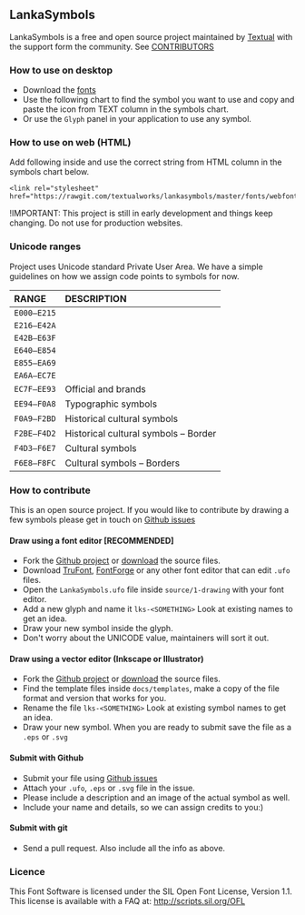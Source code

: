 ## LankaSymbols
LankaSymbols is a free and open source project maintained by [Textual](http://textual.works) with the support form the community. See [CONTRIBUTORS](https://github.com/akurufoundry/lankasymbols/blob/master/CONTRIBUTORS.md)

### How to use on desktop
- Download the [fonts](http://textual.works/downloads/lankasymbols)
- Use the following chart to find the symbol you want to use and copy and paste the icon from TEXT column in the symbols chart.
- Or use the `Glyph` panel in your application to use any symbol.

### How to use on web (HTML)
Add following inside <head> and use the correct string from  HTML column in the symbols chart below.
```
<link rel="stylesheet" href="https://rawgit.com/textualworks/lankasymbols/master/fonts/webfonts/lankasymbols.css">
```
!IMPORTANT: This project is still in early development and things keep changing. Do not use for production websites.

### Unicode ranges
Project uses Unicode standard Private User Area. We have a simple guidelines on how we assign code points to symbols for now.

| RANGE     | DESCRIPTION                             |                                      
| :---      | :---                                    |
|`E000–E215`|	                                        |         
|`E216–E42A`|	                                        |
|`E42B–E63F`|	                                        |
|`E640–E854`|	                                        |
|`E855–EA69`|	                                        |
|`EA6A–EC7E`|	                                        |
|`EC7F–EE93`|	Official and brands                     |        
|`EE94–F0A8`|	Typographic symbols                     |                         
|`F0A9–F2BD`|	Historical cultural symbols             |                            
|`F2BE–F4D2`|	Historical cultural symbols – Border    |                          
|`F4D3–F6E7`|	Cultural symbols                        |          
|`F6E8–F8FC`|	Cultural symbols – Borders              |             

### How to contribute
This is an open source project. If you would like to contribute by drawing a few symbols please get in touch on [Github issues](https://github.com/textualworks/lankasymbols/issues)

#### Draw using a font editor [RECOMMENDED]
- Fork the [Github project](https://github.com/textualworks/lankasymbols) or [download](https://github.com/textualworks/lankasymbols/archive/master.zip) the source files.
- Download [TruFont](http://trufont.github.io/), [FontForge](https://fontforge.github.io/en-US/) or any other font editor that can edit `.ufo` files.
- Open the `LankaSymbols.ufo` file inside `source/1-drawing`  with your font editor.
- Add a new glyph and name it `lks-<SOMETHING>` Look at existing names to get an idea.
- Draw your new symbol inside the glyph.
- Don't worry about the UNICODE value, maintainers will sort it out.

#### Draw using a vector editor (Inkscape or Illustrator)
- Fork the [Github project](https://github.com/textualworks/lankasymbols) or [download](https://github.com/textualworks/lankasymbols/archive/master.zip) the source files.
- Find the template files inside `docs/templates`, make a copy of the file format and version that works for you.
- Rename the file `lks-<SOMETHING>` Look at existing symbol names to get an idea.
- Draw your new symbol. When you are ready to submit save the file as a `.eps` or `.svg`

#### Submit with Github
- Submit your file using [Github issues](https://github.com/textualworks/lankasymbols/issues)
- Attach your `.ufo`, `.eps` or `.svg` file in the issue.
- Please include a description and an image of the actual symbol as well.
- Include your name and details, so we can assign credits to you:)

#### Submit with git
- Send a pull request. Also include all the  info as above.

### Licence
This Font Software is licensed under the SIL Open Font License, Version 1.1. This license is available with a FAQ at: http://scripts.sil.org/OFL
